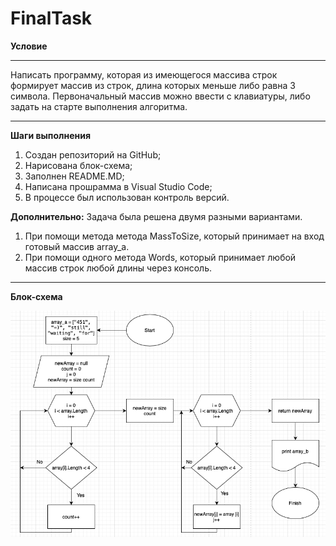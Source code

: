 # FinalTask

**Условие**

---

Написать программу, которая из имеющегося массива строк формирует массив из строк, длина которых меньше либо равна 3 символа.
Первоначальный массив можно ввести с клавиатуры, либо задать на старте выполнения алгоритма.

---

**Шаги выполнения**
1. Создан репозиторий на GitHub;
2. Нарисована блок-схема;
3. Заполнен README.MD;
4. Написана прошрамма в Visual Studio Code;
5. В процессе был использован контроль версий.

**Дополнительно:**
Задача была решена двумя разными вариантами.
1. При помощи метода метода MassToSize, который принимает на вход готовый массив array_a.
2. При помощи одного метода Words, который принимает любой массив строк любой длины через консоль.

---

**Блок-схема**

![Diagram](/diagram.jpg)